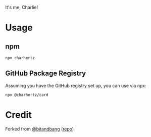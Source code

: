It's me, Charlie!

# Usage

## npm
```
npx charhertz
```

## GitHub Package Registry
Assuming you have the GitHub registry set up, you can use via npx:
```
npx @charhertz/card
```

# Credit

Forked from [@bitandbang](https://twitter.com/bitandbang/status/1075473070368919552)
([repo](https://github.com/bnb/bitandbang))
